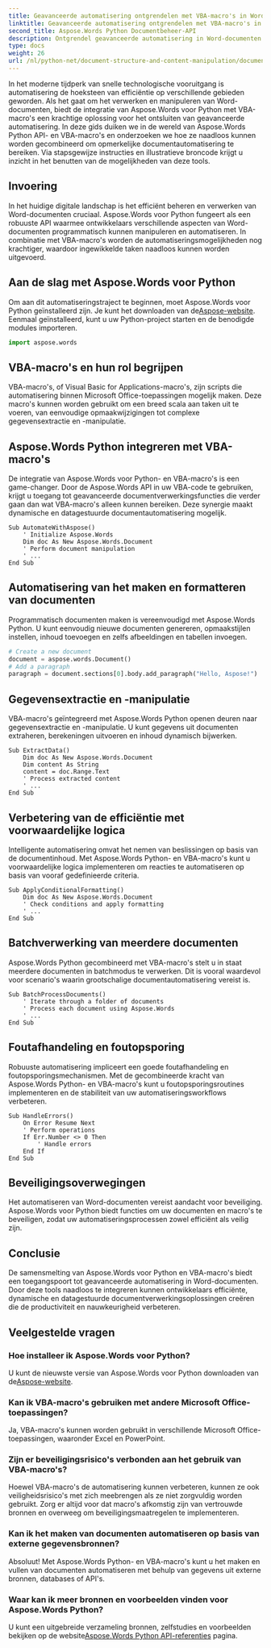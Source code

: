 ```yaml
---
title: Geavanceerde automatisering ontgrendelen met VBA-macro's in Word-documenten
linktitle: Geavanceerde automatisering ontgrendelen met VBA-macro's in Word-documenten
second_title: Aspose.Words Python Documentbeheer-API
description: Ontgrendel geavanceerde automatisering in Word-documenten met Aspose.Words Python API en VBA-macro's. Leer stap voor stap met de broncode en veelgestelde vragen. Verbeter nu de productiviteit. Toegang via [Link].
type: docs
weight: 26
url: /nl/python-net/document-structure-and-content-manipulation/document-vba-macros/
---
```


In het moderne tijdperk van snelle technologische vooruitgang is automatisering de hoeksteen van efficiëntie op verschillende gebieden geworden. Als het gaat om het verwerken en manipuleren van Word-documenten, biedt de integratie van Aspose.Words voor Python met VBA-macro's een krachtige oplossing voor het ontsluiten van geavanceerde automatisering. In deze gids duiken we in de wereld van Aspose.Words Python API- en VBA-macro's en onderzoeken we hoe ze naadloos kunnen worden gecombineerd om opmerkelijke documentautomatisering te bereiken. Via stapsgewijze instructies en illustratieve broncode krijgt u inzicht in het benutten van de mogelijkheden van deze tools.


## Invoering

In het huidige digitale landschap is het efficiënt beheren en verwerken van Word-documenten cruciaal. Aspose.Words voor Python fungeert als een robuuste API waarmee ontwikkelaars verschillende aspecten van Word-documenten programmatisch kunnen manipuleren en automatiseren. In combinatie met VBA-macro's worden de automatiseringsmogelijkheden nog krachtiger, waardoor ingewikkelde taken naadloos kunnen worden uitgevoerd.

## Aan de slag met Aspose.Words voor Python

Om aan dit automatiseringstraject te beginnen, moet Aspose.Words voor Python geïnstalleerd zijn. Je kunt het downloaden van de[Aspose-website](https://releases.aspose.com/words/python/). Eenmaal geïnstalleerd, kunt u uw Python-project starten en de benodigde modules importeren.

```python
import aspose.words
```

## VBA-macro's en hun rol begrijpen

VBA-macro's, of Visual Basic for Applications-macro's, zijn scripts die automatisering binnen Microsoft Office-toepassingen mogelijk maken. Deze macro's kunnen worden gebruikt om een breed scala aan taken uit te voeren, van eenvoudige opmaakwijzigingen tot complexe gegevensextractie en -manipulatie.

## Aspose.Words Python integreren met VBA-macro's

De integratie van Aspose.Words voor Python- en VBA-macro's is een game-changer. Door de Aspose.Words API in uw VBA-code te gebruiken, krijgt u toegang tot geavanceerde documentverwerkingsfuncties die verder gaan dan wat VBA-macro's alleen kunnen bereiken. Deze synergie maakt dynamische en datagestuurde documentautomatisering mogelijk.

```vba
Sub AutomateWithAspose()
    ' Initialize Aspose.Words
    Dim doc As New Aspose.Words.Document
    ' Perform document manipulation
    ' ...
End Sub
```

## Automatisering van het maken en formatteren van documenten

Programmatisch documenten maken is vereenvoudigd met Aspose.Words Python. U kunt eenvoudig nieuwe documenten genereren, opmaakstijlen instellen, inhoud toevoegen en zelfs afbeeldingen en tabellen invoegen.

```python
# Create a new document
document = aspose.words.Document()
# Add a paragraph
paragraph = document.sections[0].body.add_paragraph("Hello, Aspose!")
```

## Gegevensextractie en -manipulatie

VBA-macro's geïntegreerd met Aspose.Words Python openen deuren naar gegevensextractie en -manipulatie. U kunt gegevens uit documenten extraheren, berekeningen uitvoeren en inhoud dynamisch bijwerken.

```vba
Sub ExtractData()
    Dim doc As New Aspose.Words.Document
    Dim content As String
    content = doc.Range.Text
    ' Process extracted content
    ' ...
End Sub
```

## Verbetering van de efficiëntie met voorwaardelijke logica

Intelligente automatisering omvat het nemen van beslissingen op basis van de documentinhoud. Met Aspose.Words Python- en VBA-macro's kunt u voorwaardelijke logica implementeren om reacties te automatiseren op basis van vooraf gedefinieerde criteria.

```vba
Sub ApplyConditionalFormatting()
    Dim doc As New Aspose.Words.Document
    ' Check conditions and apply formatting
    ' ...
End Sub
```

## Batchverwerking van meerdere documenten

Aspose.Words Python gecombineerd met VBA-macro's stelt u in staat meerdere documenten in batchmodus te verwerken. Dit is vooral waardevol voor scenario's waarin grootschalige documentautomatisering vereist is.

```vba
Sub BatchProcessDocuments()
    ' Iterate through a folder of documents
    ' Process each document using Aspose.Words
    ' ...
End Sub
```

## Foutafhandeling en foutopsporing

Robuuste automatisering impliceert een goede foutafhandeling en foutopsporingsmechanismen. Met de gecombineerde kracht van Aspose.Words Python- en VBA-macro's kunt u foutopsporingsroutines implementeren en de stabiliteit van uw automatiseringsworkflows verbeteren.

```vba
Sub HandleErrors()
    On Error Resume Next
    ' Perform operations
    If Err.Number <> 0 Then
        ' Handle errors
    End If
End Sub
```

## Beveiligingsoverwegingen

Het automatiseren van Word-documenten vereist aandacht voor beveiliging. Aspose.Words voor Python biedt functies om uw documenten en macro's te beveiligen, zodat uw automatiseringsprocessen zowel efficiënt als veilig zijn.

## Conclusie

De samensmelting van Aspose.Words voor Python en VBA-macro's biedt een toegangspoort tot geavanceerde automatisering in Word-documenten. Door deze tools naadloos te integreren kunnen ontwikkelaars efficiënte, dynamische en datagestuurde documentverwerkingsoplossingen creëren die de productiviteit en nauwkeurigheid verbeteren.

## Veelgestelde vragen

### Hoe installeer ik Aspose.Words voor Python?
 U kunt de nieuwste versie van Aspose.Words voor Python downloaden van de[Aspose-website](https://releases.aspose.com/words/python/).

### Kan ik VBA-macro's gebruiken met andere Microsoft Office-toepassingen?
Ja, VBA-macro's kunnen worden gebruikt in verschillende Microsoft Office-toepassingen, waaronder Excel en PowerPoint.

### Zijn er beveiligingsrisico's verbonden aan het gebruik van VBA-macro's?
Hoewel VBA-macro's de automatisering kunnen verbeteren, kunnen ze ook veiligheidsrisico's met zich meebrengen als ze niet zorgvuldig worden gebruikt. Zorg er altijd voor dat macro's afkomstig zijn van vertrouwde bronnen en overweeg om beveiligingsmaatregelen te implementeren.

### Kan ik het maken van documenten automatiseren op basis van externe gegevensbronnen?
Absoluut! Met Aspose.Words Python- en VBA-macro's kunt u het maken en vullen van documenten automatiseren met behulp van gegevens uit externe bronnen, databases of API's.

### Waar kan ik meer bronnen en voorbeelden vinden voor Aspose.Words Python?
 U kunt een uitgebreide verzameling bronnen, zelfstudies en voorbeelden bekijken op de website[Aspose.Words Python API-referenties](https://reference.aspose.com/words/python-net/) pagina.